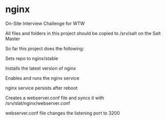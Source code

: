 # nginx
On-Site Interview Challenge for WTW

All files and folders in this project should be copied to /srv/salt on the Salt Master

So far this project does the following:

Sets repo to nginx/stable

Installs the latest version of nginx

Enables and runs the nginx service

nginx service persists after reboot

Creates a webserver.conf file and syncs it with /srv/slat/nginx/webserver.conf

webserver.conf file changes the listening port to 3200
